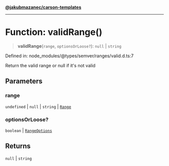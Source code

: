 [**@jakubmazanec/carson-templates**](../../../../README.md)

---

# Function: validRange()

> **validRange**(`range`, `optionsOrLoose?`): `null` \| `string`

Defined in: node_modules/@types/semver/ranges/valid.d.ts:7

Return the valid range or null if it's not valid

## Parameters

### range

`undefined` | `null` | `string` | [`Range`](../classes/Range.md)

### optionsOrLoose?

`boolean` | [`RangeOptions`](../interfaces/RangeOptions.md)

## Returns

`null` \| `string`
